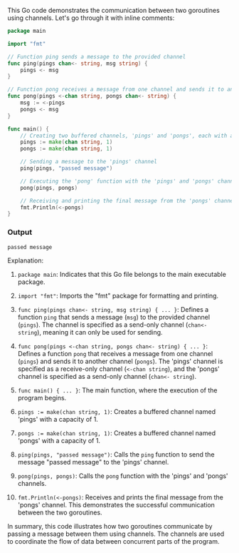 This Go code demonstrates the communication between two goroutines using channels. Let's go through it with inline comments:

```go
package main

import "fmt"

// Function ping sends a message to the provided channel
func ping(pings chan<- string, msg string) {
    pings <- msg
}

// Function pong receives a message from one channel and sends it to another channel
func pong(pings <-chan string, pongs chan<- string) {
    msg := <-pings
    pongs <- msg
}

func main() {
    // Creating two buffered channels, 'pings' and 'pongs', each with a capacity of 1
    pings := make(chan string, 1)
    pongs := make(chan string, 1)

    // Sending a message to the 'pings' channel
    ping(pings, "passed message")

    // Executing the 'pong' function with the 'pings' and 'pongs' channels
    pong(pings, pongs)

    // Receiving and printing the final message from the 'pongs' channel
    fmt.Println(<-pongs)
}
```
### Output
```
passed message
```
Explanation:

1. `package main`: Indicates that this Go file belongs to the main executable package.

2. `import "fmt"`: Imports the "fmt" package for formatting and printing.

3. `func ping(pings chan<- string, msg string) { ... }`: Defines a function `ping` that sends a message (`msg`) to the provided channel (`pings`). The channel is specified as a send-only channel (`chan<- string`), meaning it can only be used for sending.

4. `func pong(pings <-chan string, pongs chan<- string) { ... }`: Defines a function `pong` that receives a message from one channel (`pings`) and sends it to another channel (`pongs`). The 'pings' channel is specified as a receive-only channel (`<-chan string`), and the 'pongs' channel is specified as a send-only channel (`chan<- string`).

5. `func main() { ... }`: The main function, where the execution of the program begins.

6. `pings := make(chan string, 1)`: Creates a buffered channel named 'pings' with a capacity of 1.

7. `pongs := make(chan string, 1)`: Creates a buffered channel named 'pongs' with a capacity of 1.

8. `ping(pings, "passed message")`: Calls the `ping` function to send the message "passed message" to the 'pings' channel.

9. `pong(pings, pongs)`: Calls the `pong` function with the 'pings' and 'pongs' channels.

10. `fmt.Println(<-pongs)`: Receives and prints the final message from the 'pongs' channel. This demonstrates the successful communication between the two goroutines.

In summary, this code illustrates how two goroutines communicate by passing a message between them using channels. The channels are used to coordinate the flow of data between concurrent parts of the program.